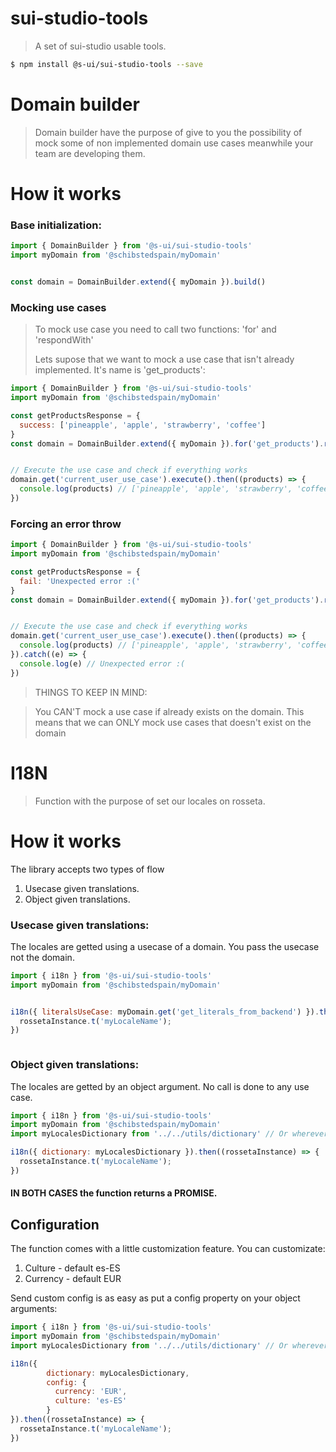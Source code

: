 # sui-studio-tools
> A set of sui-studio usable tools.

```sh
$ npm install @s-ui/sui-studio-tools --save
```

# Domain builder

> Domain builder have the purpose of give to you the possibility of mock some of non implemented domain use cases meanwhile your team are developing them.

# How it works

### Base initialization:

```js
import { DomainBuilder } from '@s-ui/sui-studio-tools'
import myDomain from '@schibstedspain/myDomain'


const domain = DomainBuilder.extend({ myDomain }).build()

```

### Mocking use cases

> To mock use case you need to call two functions: 'for' and 'respondWith'
>
> Lets supose that we want to mock a use case that isn't already implemented. It's name is 'get_products':

```js
import { DomainBuilder } from '@s-ui/sui-studio-tools'
import myDomain from '@schibstedspain/myDomain'

const getProductsResponse = {
  success: ['pineapple', 'apple', 'strawberry', 'coffee']
}
const domain = DomainBuilder.extend({ myDomain }).for('get_products').respondWith(getProductsResponse).build()


// Execute the use case and check if everything works
domain.get('current_user_use_case').execute().then((products) => {
  console.log(products) // ['pineapple', 'apple', 'strawberry', 'coffee']
})
```


### Forcing an error throw

```js
import { DomainBuilder } from '@s-ui/sui-studio-tools'
import myDomain from '@schibstedspain/myDomain'

const getProductsResponse = {
  fail: 'Unexpected error :('
}
const domain = DomainBuilder.extend({ myDomain }).for('get_products').respondWith(getProductsError).build()


// Execute the use case and check if everything works
domain.get('current_user_use_case').execute().then((products) => {
  console.log(products) // ['pineapple', 'apple', 'strawberry', 'coffee']
}).catch((e) => {
  console.log(e) // Unexpected error :(
})
```



> THINGS TO KEEP IN MIND: 

> You CAN'T mock a use case if already exists on the domain. This means that we can ONLY mock use cases that doesn't exist on the domain 



# I18N

> Function with the purpose of set our locales on rosseta.

# How it works
The library accepts two types of flow
1. Usecase given translations.
2. Object given translations.

### Usecase given translations:

The locales are getted using a usecase of a domain. You pass the usecase not the domain.

```js
import { i18n } from '@s-ui/sui-studio-tools'
import myDomain from '@schibstedspain/myDomain'


i18n({ literalsUseCase: myDomain.get('get_literals_from_backend') }).then((rossetaInstance) => {
  rossetaInstance.t('myLocaleName');
})



```

### Object given translations:
 
The locales are getted by an object argument. No call is done to any use case.

```js
import { i18n } from '@s-ui/sui-studio-tools'
import myDomain from '@schibstedspain/myDomain'
import myLocalesDictionary from '../../utils/dictionary' // Or wherever you have your locales object.

i18n({ dictionary: myLocalesDictionary }).then((rossetaInstance) => {
  rossetaInstance.t('myLocaleName');
})

```

#### IN BOTH CASES the function returns a PROMISE.


## Configuration

The function comes with a little customization feature. You can customizate:
1. Culture - default es-ES
2. Currency - default EUR


Send custom config is as easy as put a config property on your object arguments:

```js
import { i18n } from '@s-ui/sui-studio-tools'
import myDomain from '@schibstedspain/myDomain'
import myLocalesDictionary from '../../utils/dictionary' // Or wherever you have your locales object.

i18n({
        dictionary: myLocalesDictionary,
        config: {
          currency: 'EUR',
          culture: 'es-ES'
        }
}).then((rossetaInstance) => {
  rossetaInstance.t('myLocaleName');
})

```


